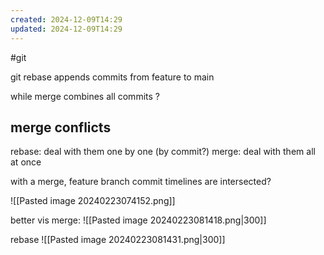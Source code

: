 ```yaml
---
created: 2024-12-09T14:29
updated: 2024-12-09T14:29
---
```

#git

git rebase appends commits from feature to main

while merge combines all commits ?
## merge conflicts
rebase: deal with them one by one (by commit?)
merge: deal with them all at once

with a merge, feature branch commit timelines are intersected?

![[Pasted image 20240223074152.png]]

better vis
merge:
![[Pasted image 20240223081418.png|300]]

rebase
![[Pasted image 20240223081431.png|300]]